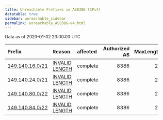 ```yaml
---
title: Unreachable Prefixes in AS8386 (IPv4)
datatable: true
sidebar: unreachable_sidebar
permalink: unreachable_AS8386-v4.html
---
```


Data as of 2020-01-02 23:00:00 UTC


<div class="datatable-begin"></div>

| Prefix                                                   | Reason                                                                                                   | affected   |   Authorized AS |   MaxLength | Anchor                                         |   unreachable /24s |
|:---------------------------------------------------------|:---------------------------------------------------------------------------------------------------------|:-----------|----------------:|------------:|:-----------------------------------------------|-------------------:|
| [149.140.16.0/21](https://stat.ripe.net/149.140.16.0/21) | [INVALID LENGTH](https://rpki-validator.ripe.net/announcement-preview?asn=AS8386&prefix=149.140.16.0/21) | complete   |            8386 |          20 | [RIPE](unreachable_RIPE_NCC_RPKI_Root-v4.html) |                  8 |
| [149.140.24.0/21](https://stat.ripe.net/149.140.24.0/21) | [INVALID LENGTH](https://rpki-validator.ripe.net/announcement-preview?asn=AS8386&prefix=149.140.24.0/21) | complete   |            8386 |          20 | [RIPE](unreachable_RIPE_NCC_RPKI_Root-v4.html) |                  8 |
| [149.140.80.0/22](https://stat.ripe.net/149.140.80.0/22) | [INVALID LENGTH](https://rpki-validator.ripe.net/announcement-preview?asn=AS8386&prefix=149.140.80.0/22) | complete   |            8386 |          21 | [RIPE](unreachable_RIPE_NCC_RPKI_Root-v4.html) |                  4 |
| [149.140.84.0/22](https://stat.ripe.net/149.140.84.0/22) | [INVALID LENGTH](https://rpki-validator.ripe.net/announcement-preview?asn=AS8386&prefix=149.140.84.0/22) | complete   |            8386 |          21 | [RIPE](unreachable_RIPE_NCC_RPKI_Root-v4.html) |                  4 |

<div class="datatable-end"></div>